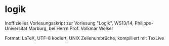 logik
=====

Inoffizielles Vorlesungsskript zur Vorlesung "Logik", WS13/14, Philipps-Universität Marburg, bei Herrn Prof. Volkmar Welker

Format: LaTeX, UTF-8 kodiert, UNIX Zeilenumbrüche, kompilliert mit TexLive

